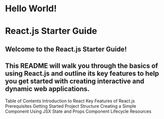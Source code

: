 # Hello World!

# React.js Starter Guide

## Welcome to the React.js Starter Guide! 
## This README will walk you through the basics of using React.js and outline its key features to help you get started with creating interactive and dynamic web applications.

Table of Contents
Introduction to React
Key Features of React.js
Prerequisites
Getting Started
Project Structure
Creating a Simple Component
Using JSX
State and Props
Component Lifecycle
Resources
